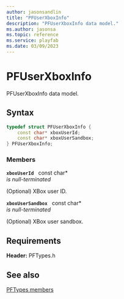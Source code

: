```yaml
---
author: jasonsandlin
title: "PFUserXboxInfo"
description: "PFUserXboxInfo data model."
ms.author: jasonsa
ms.topic: reference
ms.service: playfab
ms.date: 03/09/2023
---
```


# PFUserXboxInfo  

PFUserXboxInfo data model.  

## Syntax  
  
```cpp
typedef struct PFUserXboxInfo {  
    const char* xboxUserId;  
    const char* xboxUserSandbox;  
} PFUserXboxInfo;  
```
  
### Members  
  
**`xboxUserId`** &nbsp; const char*  
*is null-terminated*  
  
(Optional) XBox user ID.
  
**`xboxUserSandbox`** &nbsp; const char*  
*is null-terminated*  
  
(Optional) XBox user sandbox.
  
  
## Requirements  
  
**Header:** PFTypes.h
  
## See also  
[PFTypes members](../pftypes_members.md)  

  
  
